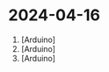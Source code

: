 # 2024-04-16

1. [](https://github.comundefined "Extreme Electronics Learning Laboratory") [Arduino]
2. [](https://github.comundefined "An Arduino powered microphone array tester.") [Arduino]
3. [](https://github.comundefined "Amo + Arduino = Arduimo") [Arduino]
